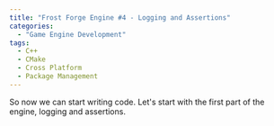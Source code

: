 ```yaml
---
title: "Frost Forge Engine #4 - Logging and Assertions"
categories:
  - "Game Engine Development"
tags:
  - C++
  - CMake
  - Cross Platform
  - Package Management
---
```


So now we can start writing code. Let's start with the first part of the engine, logging and assertions.